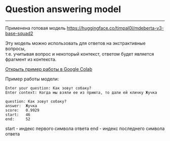 # Question answering model
---

Применена готовая модель https://huggingface.co/timpal0l/mdeberta-v3-base-squad2

Эту модель можно использовать для ответов на экстрактивные вопросы,\
т.е. учитывая вопрос и некоторый контекст, ответом будет является фрагмент из контекста.

[Открыть пример работы в Google Colab](https://colab.research.google.com/github/nocsland/program_engineering/blob/master/PW1/question_answerer_model.ipynb)

Пример работы модели:

    Enter your question: Как зовут собаку?
    Enter context: Когда мы взяли ее из приюта, то дали ей кличку Жучка

    question: Как зовут собаку?
    answer:  Жучка
    score:   0.9929
    start:   46
    end:     52
start - индекс первого символа ответа
end - индекс последнего символа ответа